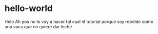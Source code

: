 # hello-world
Helo
Ah pos no lo voy a hacer tal cual el tutorial porque soy rebelde como una vaca que no quiere dar leche
